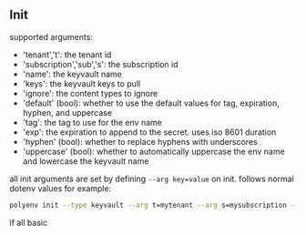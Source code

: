 

## Init

supported arguments:

- 'tenant','t': the tenant id
- 'subscription','sub','s': the subscription id
- 'name': the keyvault name
- 'keys': the keyvault keys to pull
- 'ignore': the content types to ignore
- 'default' (bool): whether to use the default values for tag, expiration, hyphen, and uppercase
- 'tag': the tag to use for the env name
- 'exp': the expiration to append to the secret. uses iso 8601 duration
- 'hyphen' (bool): whether to replace hyphens with underscores
- 'uppercase' (bool): whether to automatically uppercase the env name and lowercase the keyvault name


all init arguments are set by defining `--arg key=value` on init. follows normal dotenv values for example:
``` bash
polyenv init --type keyvault --arg t=mytenant --arg s=mysubscription --arg name=mykeyvault --arg keys=mykey1,mykey2
```

if all basic
